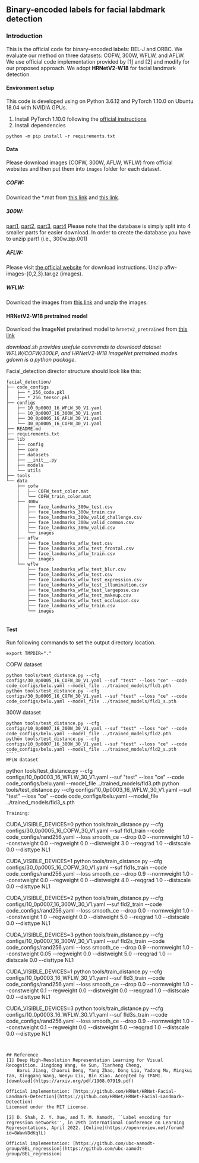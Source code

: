 
## Binary-encoded labels for facial labdmark detection


### Introduction 
This is the official code for binary-encoded labels: BEL-J and ORBC.  We evaluate our method on three datasets: COFW, 300W, WFLW, and AFLW.
We use  official code implementation provided by [1] and [2] and modify for our proposed approach. We adopt **HRNetV2-W18** for facial landmark detection.

#### Environment setup
This code is developed using on Python 3.6.12 and PyTorch 1.10.0 on Ubuntu 18.04 with NVIDIA GPUs. 

1. Install PyTorch 1.10.0 following the [official instructions](https://pytorch.org/)
2. Install dependencies
````
python -m pip install -r requirements.txt
````


#### Data

Please download images (COFW, 300W, AFLW, WFLW) from official websites and then put them into `images` folder for each dataset.

##### COFW:

Download the \*.mat from [this link](https://drive.google.com/file/d/1Z5KyYqRbymlvtQ7bqP74AgVpm7TEv2z_/view?usp=sharing) and [this link](https://drive.google.com/file/d/1ACitXQigMq7Y3x5fkoXU6eUQIOwT0AqR/view?usp=sharing). 

##### 300W: 
[part1](https://ibug.doc.ic.ac.uk/download/annotations/300w.zip.001), [part2](https://ibug.doc.ic.ac.uk/download/annotations/300w.zip.002), [part3](https://ibug.doc.ic.ac.uk/download/annotations/300w.zip.003),  [part4](https://ibug.doc.ic.ac.uk/download/annotations/300w.zip.004)
Please note that the database is simply split into 4 smaller parts for easier download. In order to create the database you have to unzip part1 (i.e., 300w.zip.001)

##### AFLW:
Please visit [the official website](https://www.tugraz.at/institute/icg/research/team-bischof/lrs/downloads/aflw/) for download instructions. 
Unzip aflw-images-{0,2,3}.tar.gz (images). 

##### WFLW:
Download the images from [this link](https://drive.google.com/file/d/1hzBd48JIdWTJSsATBEB_eFVvPL1bx6UC/view) and unzip the images. 

#### HRNetV2-W18 pretrained model

Download the ImageNet pretarined model to ``hrnetv2_pretrained`` from [this link](https://drive.google.com/file/d/1TWSQEdhGwKQrfYjIiWUvkckRVqI4tyXT/view?usp=sharing)


*download.sh provides usefule commands to download dataset WFLW/COFW/300LP, and HRNetV2-W18 ImageNet pretrained modes.*
*gdown is a python package.*


Facial_detection director structure should look like this:
````
facial_detection/
├── code_configs
│   ├── *_256_code.pkl
│   ├── *_256_tensor.pkl
├── configs
│   ├── 10_0p0003_16_WFLW_30_V1.yaml
│   ├── 10_0p0007_16_300W_30_V1.yaml
│   ├── 30_0p0005_16_AFLW_30_V1.yaml
│   └── 30_0p0005_16_COFW_30_V1.yaml
├── README.md
├── requirements.txt
├── lib
│   ├── config
│   ├── core
│   ├── datasets
│   ├── __init__.py
│   ├── models
│   └── utils
├── tools
└── data
    ├── cofw
    |   ├── COFW_test_color.mat
    |   └── COFW_train_color.mat
    ├── 300w
    │   ├── face_landmarks_300w_test.csv
    │   ├── face_landmarks_300w_train.csv
    │   ├── face_landmarks_300w_valid_challenge.csv
    │   ├── face_landmarks_300w_valid_common.csv
    │   ├── face_landmarks_300w_valid.csv
    │   └── images
    ├── aflw
    │   ├── face_landmarks_aflw_test.csv
    │   ├── face_landmarks_aflw_test_frontal.csv
    │   ├── face_landmarks_aflw_train.csv
    │   └── images
    └── wflw
        ├── face_landmarks_wflw_test_blur.csv
        ├── face_landmarks_wflw_test.csv
        ├── face_landmarks_wflw_test_expression.csv
        ├── face_landmarks_wflw_test_illumination.csv
        ├── face_landmarks_wflw_test_largepose.csv
        ├── face_landmarks_wflw_test_makeup.csv
        ├── face_landmarks_wflw_test_occlusion.csv
        ├── face_landmarks_wflw_train.csv
        └── images


````

#### Test

Run following commands to set the output directory location.
````
export TMPDIR="."
````

COFW dataset
````
python tools/test_distance.py --cfg configs/30_0p0005_16_COFW_30_V1.yaml --suf "test" --loss "ce" --code code_configs/belu.yaml --model_file ../trained_models/fld1.pth
python tools/test_distance.py --cfg configs/30_0p0005_16_COFW_30_V1.yaml --suf "test" --loss "ce" --code code_configs/belu.yaml --model_file ../trained_models/fld1_s.pth
````
300W dataset
`````
python tools/test_distance.py --cfg configs/10_0p0007_16_300W_30_V1.yaml --suf "test" --loss "ce" --code code_configs/belu.yaml --model_file ../trained_models/fld2.pth
python tools/test_distance.py --cfg configs/10_0p0007_16_300W_30_V1.yaml --suf "test" --loss "ce" --code code_configs/belu.yaml --model_file ../trained_models/fld2_s.pth
````
WFLW dataset
`````
python tools/test_distance.py --cfg configs/10_0p0003_16_WFLW_30_V1.yaml --suf "test" --loss "ce" --code code_configs/belu.yaml --model_file ../trained_models/fld3.pth
python tools/test_distance.py --cfg configs/10_0p0003_16_WFLW_30_V1.yaml --suf "test" --loss "ce" --code code_configs/belu.yaml --model_file ../trained_models/fld3_s.pth
````
Training:
````
CUDA_VISIBLE_DEVICES=0 python tools/train_distance.py  --cfg configs/30_0p0005_16_COFW_30_V1.yaml  --suf fld1_train --code code_configs/rand256.yaml --loss smooth_ce --drop 0.0 --normweight 1.0 --constweight 0.0 --regweight 0.0 --distweight 3.0 --reqgrad 1.0 --distscale 0.0 --disttype NL1

CUDA_VISIBLE_DEVICES=1 python tools/train_distance.py  --cfg configs/30_0p0005_16_COFW_30_V1.yaml  --suf fld1s_train --code code_configs/rand256.yaml --loss smooth_ce --drop 0.9 --normweight 1.0 --constweight 0.0 --regweight 0.0 --distweight 4.0 --reqgrad 1.0 --distscale 0.0 --disttype NL1

CUDA_VISIBLE_DEVICES=2 python tools/train_distance.py  --cfg configs/10_0p0007_16_300W_30_V1.yaml  --suf fld2_train --code code_configs/rand256.yaml --loss smooth_ce --drop 0.0 --normweight 1.0 --constweight 1.0 --regweight 0.0 --distweight 5.0 --reqgrad 1.0 --distscale 0.0 --disttype NL1

CUDA_VISIBLE_DEVICES=3 python tools/train_distance.py  --cfg configs/10_0p0007_16_300W_30_V1.yaml  --suf fld2s_train --code code_configs/rand256.yaml --loss smooth_ce --drop 0.9 --normweight 1.0 --constweight 0.05 --regweight 0.0 --distweight 5.0 --reqgrad 1.0 --distscale 0.0 --disttype NL1

CUDA_VISIBLE_DEVICES=1 python tools/train_distance.py  --cfg configs/10_0p0003_16_WFLW_30_V1.yaml  --suf fld3_train --code code_configs/rand256.yaml --loss smooth_ce --drop 0.0 --normweight 1.0 --constweight 0.1 --regweight 0.0 --distweight 0.0 --reqgrad 1.0 --distscale 0.0 --disttype NL1

CUDA_VISIBLE_DEVICES=3 python tools/train_distance.py  --cfg configs/10_0p0003_16_WFLW_30_V1.yaml  --suf fld3s_train --code code_configs/rand256.yaml --loss smooth_ce --drop 0.9 --normweight 1.0 --constweight 0.1 --regweight 0.0 --distweight 5.0 --reqgrad 1.0 --distscale 0.0 --disttype NL1

````


## Reference
[1] Deep High-Resolution Representation Learning for Visual Recognition. Jingdong Wang, Ke Sun, Tianheng Cheng, 
    Borui Jiang, Chaorui Deng, Yang Zhao, Dong Liu, Yadong Mu, Mingkui Tan, Xinggang Wang, Wenyu Liu, Bin Xiao. Accepted by TPAMI.  [download](https://arxiv.org/pdf/1908.07919.pdf)

Official implementation: [https://github.com/HRNet/HRNet-Facial-Landmark-Detection](https://github.com/HRNet/HRNet-Facial-Landmark-Detection)
Licensed under the MIT License.

[2] D. Shah, Z. Y. Xue, and T. M. Aamodt, ``Label encoding for regression networks'', in 29th International Conference on Learning Representations, April 2022. [Online](https://openreview.net/forum?id=8WawVDdKqlL)

Official implementation: [https://github.com/ubc-aamodt-group/BEL_regression](https://github.com/ubc-aamodt-group/BEL_regression)